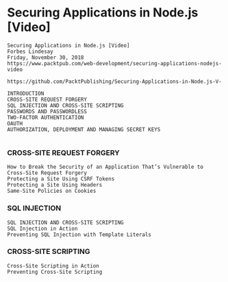 # Securing Applications in Node.js [Video]
```
Securing Applications in Node.js [Video]
Forbes Lindesay
Friday, November 30, 2018 
https://www.packtpub.com/web-development/securing-applications-nodejs-video

https://github.com/PacktPublishing/Securing-Applications-in-Node.js-V-
```

```
INTRODUCTION
CROSS-SITE REQUEST FORGERY
SQL INJECTION AND CROSS-SITE SCRIPTING
PASSWORDS AND PASSWORDLESS
TWO-FACTOR AUTHENTICATION
OAUTH
AUTHORIZATION, DEPLOYMENT AND MANAGING SECRET KEYS


```

### CROSS-SITE REQUEST FORGERY
```
How to Break the Security of an Application That’s Vulnerable to Cross-Site Request Forgery
Protecting a Site Using CSRF Tokens
Protecting a Site Using Headers
Same-Site Policies on Cookies
```

### SQL INJECTION 
```
SQL INJECTION AND CROSS-SITE SCRIPTING
SQL Injection in Action
Preventing SQL Injection with Template Literals
```
### CROSS-SITE SCRIPTING
```
Cross-Site Scripting in Action
Preventing Cross-Site Scripting
```
